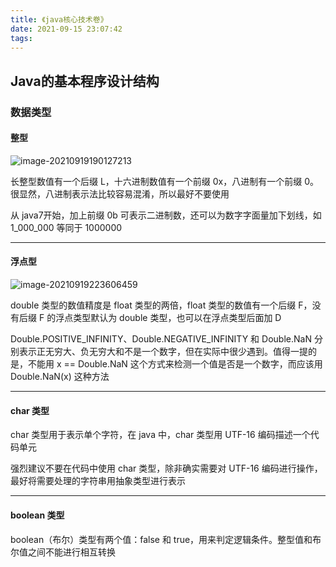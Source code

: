 ```yaml
---
title: 《java核心技术卷》
date: 2021-09-15 23:07:42
tags:
---
```




## Java的基本程序设计结构

### 数据类型

#### 整型



![image-20210919190127213](C:\Users\A\AppData\Roaming\Typora\typora-user-images\image-20210919190127213.png)



长整型数值有一个后缀 L，十六进制数值有一个前缀 0x，八进制有一个前缀 0。很显然，八进制表示法比较容易混淆，所以最好不要使用



从 java7开始，加上前缀 0b 可表示二进制数，还可以为数字字面量加下划线，如 1_000_000 等同于 1000000



------

#### 浮点型



![image-20210919223606459](C:\Users\A\AppData\Roaming\Typora\typora-user-images\image-20210919223606459.png)



double 类型的数值精度是 float 类型的两倍，float 类型的数值有一个后缀 F，没有后缀 F 的浮点类型默认为 double 类型，也可以在浮点类型后面加 D



Double.POSITIVE_INFINITY、Double.NEGATIVE_INFINITY 和 Double.NaN 分别表示正无穷大、负无穷大和不是一个数字，但在实际中很少遇到。值得一提的是，不能用 x == Double.NaN 这个方式来检测一个值是否是一个数字，而应该用 Double.NaN(x) 这种方法



------

#### char 类型



char 类型用于表示单个字符，在 java 中，char 类型用 UTF-16 编码描述一个代码单元



强烈建议不要在代码中使用 char 类型，除非确实需要对 UTF-16 编码进行操作，最好将需要处理的字符串用抽象类型进行表示



------

#### boolean 类型



boolean（布尔）类型有两个值：false 和 true，用来判定逻辑条件。整型值和布尔值之间不能进行相互转换
